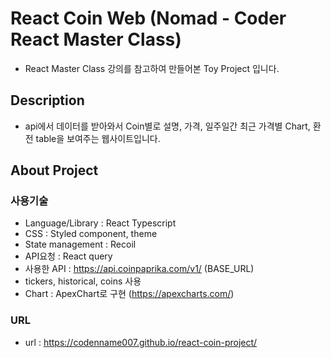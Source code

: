 # React Coin Web (Nomad - Coder React Master Class)

- React Master Class 강의를 참고하여 만들어본 Toy Project 입니다. 

## Description 

- api에서 데이터를 받아와서 Coin별로 설명, 가격, 일주일간 최근 가격별 Chart, 환전 table을 보여주는 웹사이트입니다.

## About Project


### 사용기술
- Language/Library : React Typescript
- CSS : Styled component, theme
- State management : Recoil 
- API요청 : React query
- 사용한 API : https://api.coinpaprika.com/v1/ (BASE_URL)
- tickers, historical, coins 사용
- Chart : ApexChart로 구현 (https://apexcharts.com/)


### URL 
- url : https://codenname007.github.io/react-coin-project/
